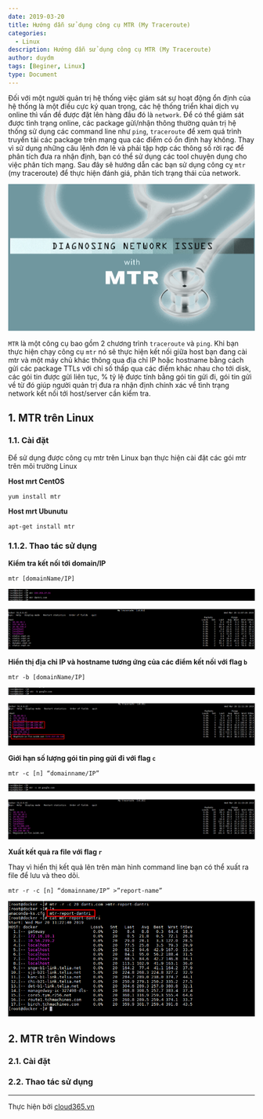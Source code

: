 ```yaml
---
date: 2019-03-20
title: Hướng dẫn sử dụng công cụ MTR (My Traceroute)
categories:
  - Linux
description: Hướng dẫn sử dụng công cụ MTR (My Traceroute)
author: duydm
tags: [Beginer, Linux]
type: Document
---
```


Đối với một người quản trị hệ thống việc giám sát sự hoạt động ổn định của hệ thống là một điều cực ký quan trọng, các hệ thống triển khai dịch vụ online thì vấn đề được đặt lên hàng đầu đó là `network`. Để có thể giám sát được tình trạng online, các package gửi/nhận thông thường quản trị hệ thống sử dụng các command line như `ping`, `traceroute` để xem quá trình truyển tải các package trên mạng qua các điểm có ổn định hay không. Thay vì sử dụng những câu lệnh đơn lẻ và phải tập hợp các thông số rời rạc để phân tích đưa ra nhận định, bạn có thể sử dụng các tool chuyện dụng cho việc phân tích mạng. Sau đây sẽ hướng dẫn các bạn sử dụng công cỵ `mtr` (my traceroute) để thực hiện đánh giá, phân tích trạng thái của network.

![](/images/img-mtr/mtr.png)

`MTR` là một công cụ bao gồm 2 chương trình `traceroute` và `ping`. Khi bạn thực hiện chạy công cụ `mtr` nó sẽ thực hiện kết nối giữa host bạn đang cài mtr và một máy chủ khác thông qua địa chỉ IP hoặc hostname bằng cách gửi các package TTLs với chỉ số thấp qua các điểm khác nhau cho tới disk, các gói tin được gửi liên tục, % tỷ lệ được tính bằng gói tin gửi đi, gói tin gửi về từ đó giúp người quản trị đưa ra nhận định chính xác về tình trạng network kết nối tới host/server cần kiểm tra.

## 1. MTR trên Linux

### 1.1. Cài đặt

Để sử dụng được công cụ mtr trên Linux bạn thực hiện cài đặt các gói mtr trên môi trường Linux

**Host mrt CentOS**

```
yum install mtr
```

**Host mrt Ubunutu**

```
apt-get install mtr
```

### 1.1.2. Thao tác sử dụng

**Kiểm tra kết nối tới domain/IP**

```
mtr [domainName/IP]
```
![](/images/img-mtr/Screenshot_1225.png)

![](/images/img-mtr/Screenshot_1222.png)

**Hiển thị địa chỉ IP và hostname tương ứng của các điểm kết nối với flag `b`**

```
mtr -b [domainName/IP]
```
![](/images/img-mtr/Screenshot_1226.png)

![](/images/img-mtr/Screenshot_1224.png)

**Giới hạn số lượng gói tin ping gửi đi với flag `c`**

```
mtr -c [n] “domainname/IP”
```
![](/images/img-mtr/Screenshot_1228.png)

![](/images/img-mtr/Screenshot_1227.png)

**Xuất kết quả ra file với flag `r`**

Thay vì hiển thị kết quả lên trên màn hình command line bạn có thể xuất ra file để lưu và theo dõi.

```
mtr -r -c [n] “domainname/IP” >”report-name”
```
![](/images/img-mtr/Screenshot_1229.png)














## 2. MTR trên Windows

### 2.1. Cài đặt

### 2.2. Thao tác sử dụng














---
Thực hiện bởi <a href="https://cloud365.vn/" target="_blank">cloud365.vn</a>